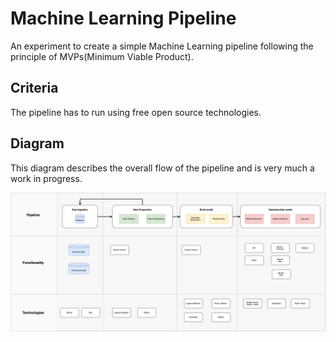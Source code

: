 # Machine Learning Pipeline
An experiment to create a simple Machine Learning pipeline following the principle of MVPs(Minimum Viable Product).

## Criteria
The pipeline has to run using free open source technologies.

## Diagram
This diagram describes the overall flow of the pipeline and is very much a work in progress.
<p align="center">
  <img src="Diagrams/ml_pipeline_diagram_v04.png" width="900"/>
</p>
